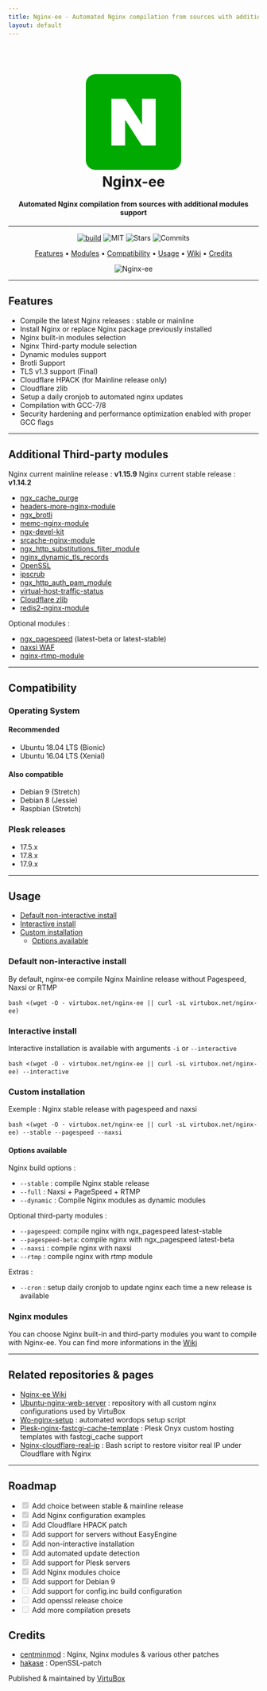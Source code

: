 ```yaml
---
title: Nginx-ee - Automated Nginx compilation from sources with additional modules support
layout: default
---
```


<h1 align="center">
<br>
<img src="https://raw.githubusercontent.com/VirtuBox/nginx-ee/master/nginx-ee-logo.png">
<br>
  Nginx-ee
  <br>
</h1>
<h4 align="center">
Automated Nginx compilation from sources with additional modules support
</h4>
<hr />
<p align="center"><a href="https://travis-ci.com/VirtuBox/nginx-ee"><img src="https://travis-ci.com/VirtuBox/nginx-ee.svg?branch=master" alt="build"></a>
<img src="https://img.shields.io/github/license/VirtuBox/nginx-ee.svg" alt="MIT">
<img src="https://img.shields.io/github/stars/VirtuBox/nginx-ee.svg" alt="Stars">
<img src="https://img.shields.io/github/last-commit/virtubox/nginx-ee/master.svg?style=flat" alt="Commits"></p>
<p align="center">
<a href="#features"> Features<a> •
<a href="#additional-third-party-modules"> Modules</a> •
<a href="#compatibility"> Compatibility</a> •
<a href="#usage"> Usage</a> •
<a href="https://github.com/VirtuBox/nginx-ee/wiki/Nginx-modules"> Wiki</a> •
<a href="#credits"> Credits</a>
<p align="center"><img src="https://raw.githubusercontent.com/VirtuBox/nginx-ee/master/nginx-ee.png" alt="Nginx-ee"></p>
<hr />
<h2 id="features">Features</h2>
<ul>
<li>Compile the latest Nginx releases : stable or mainline</li>
<li>Install Nginx or replace Nginx package previously installed</li>
<li>Nginx built-in modules selection</li>
<li>Nginx Third-party module selection</li>
<li>Dynamic modules support</li>
<li>Brotli Support</li>
<li>TLS v1.3 support (Final)</li>
<li>Cloudflare HPACK (for Mainline release only)</li>
<li>Cloudflare zlib</li>
<li>Setup a daily cronjob to automated nginx updates</li>
<li>Compilation with GCC-7/8</li>
<li>Security hardening and performance optimization enabled with proper GCC flags</li>
</ul>
<hr />
<h2 id="additional-third-party-modules">Additional Third-party modules</h2>
<p>Nginx current mainline release : <strong>v1.15.9</strong>
Nginx current stable release : <strong>v1.14.2</strong></p>
<ul>
<li><a href="https://github.com/FRiCKLE/ngx_cache_purge">ngx_cache_purge</a></li>
<li><a href="https://github.com/openresty/headers-more-nginx-module">headers-more-nginx-module</a></li>
<li><a href="https://github.com/eustas/ngx_brotli">ngx_brotli</a></li>
<li><a href="https://github.com/openresty/memc-nginx-module.git">memc-nginx-module</a></li>
<li><a href="https://github.com/simpl/ngx_devel_kit.git">ngx-devel-kit</a></li>
<li><a href="https://github.com/openresty/srcache-nginx-module">srcache-nginx-module</a></li>
<li><a href="https://github.com/yaoweibin/ngx_http_substitutions_filter_module">ngx_http_substitutions_filter_module</a></li>
<li><a href="https://github.com/nginx-modules/ngx_http_tls_dyn_size">nginx_dynamic_tls_records</a></li>
<li><a href="https://github.com/openssl/openssl">OpenSSL</a></li>
<li><a href="http://www.ipscrub.org/">ipscrub</a></li>
<li><a href="https://github.com/sto/ngx_http_auth_pam_module">ngx_http_auth_pam_module</a></li>
<li><a href="https://github.com/vozlt/nginx-module-vts">virtual-host-traffic-status</a></li>
<li><a href="https://github.com/cloudflare/zlib.git">Cloudflare zlib</a></li>
<li><a href="https://github.com/openresty/redis2-nginx-module.git">redis2-nginx-module</a></li>
</ul>
<p>Optional modules :</p>
<ul>
<li><a href="https://github.com/apache/incubator-pagespeed-ngx">ngx_pagespeed</a> (latest-beta or latest-stable)</li>
<li><a href="https://github.com/nbs-system/naxsi">naxsi WAF</a></li>
<li><a href="https://github.com/arut/nginx-rtmp-module">nginx-rtmp-module</a></li>
</ul>
<hr />
<h2 id="compatibility">Compatibility</h2>
<h3 id="operating-system">Operating System</h3>
<h4 id="recommended">Recommended</h4>
<ul>
<li>Ubuntu 18.04 LTS (Bionic)</li>
<li>Ubuntu 16.04 LTS (Xenial)</li>
</ul>
<h4 id="also-compatible">Also compatible</h4>
<ul>
<li>Debian 9 (Stretch)</li>
<li>Debian 8 (Jessie)</li>
<li>Raspbian (Stretch)</li>
</ul>
<h3 id="plesk-releases">Plesk releases</h3>
<ul>
<li>17.5.x</li>
<li>17.8.x</li>
<li>17.9.x</li>
</ul>
<hr />
<h2 id="usage">Usage</h2>
<ul>
<li><a href="#default-non-interactive-install">Default non-interactive install</a></li>
<li><a href="#interactive-install">Interactive install</a></li>
<li><a href="#custom-installation">Custom installation</a>
<ul>
<li><a href="#options-available">Options available</a></li>
</ul>
</li>
</ul>
<h3 id="default-non-interactive-install">Default non-interactive install</h3>
<p>By default, nginx-ee compile Nginx Mainline release without Pagespeed, Naxsi or RTMP</p>
<pre><code class="language-bash">bash &lt;(wget -O - virtubox.net/nginx-ee || curl -sL virtubox.net/nginx-ee)
</code></pre>
<h3 id="interactive-install">Interactive install</h3>
<p>Interactive installation is available with arguments <code>-i</code> or <code>--interactive</code></p>
<pre><code class="language-bash">bash &lt;(wget -O - virtubox.net/nginx-ee || curl -sL virtubox.net/nginx-ee) --interactive
</code></pre>
<h3 id="custom-installation">Custom installation</h3>
<p>Exemple : Nginx stable release with pagespeed and naxsi</p>
<pre><code class="language-bash">bash &lt;(wget -O - virtubox.net/nginx-ee || curl -sL virtubox.net/nginx-ee) --stable --pagespeed --naxsi
</code></pre>
<h4 id="options-available">Options available</h4>
<p>Nginx build options :</p>
<ul>
<li><code>--stable</code> : compile Nginx stable release</li>
<li><code>--full</code> : Naxsi + PageSpeed + RTMP</li>
<li><code>--dynamic</code> : Compile Nginx modules as dynamic modules</li>
</ul>
<p>Optional third-party modules :</p>
<ul>
<li><code>--pagespeed</code>: compile nginx with ngx_pagespeed latest-stable</li>
<li><code>--pagespeed-beta</code>: compile nginx with ngx_pagespeed latest-beta</li>
<li><code>--naxsi</code> : compile nginx with naxsi</li>
<li><code>--rtmp</code> : compile nginx with rtmp module</li>
</ul>
<p>Extras :</p>
<ul>
<li><code>--cron</code> : setup daily cronjob to update nginx each time a new release is available</li>
</ul>
<h3 id="nginx-modules">Nginx modules</h3>
<p>You can choose Nginx built-in and third-party modules you want to compile with Nginx-ee. You can find more informations in the <a href="https://github.com/VirtuBox/nginx-ee/wiki/Nginx-modules">Wiki</a></p>
<hr />
<h2 id="related-repositories--pages">Related repositories &amp; pages</h2>
<ul>
<li><a href="https://github.com/VirtuBox/nginx-ee/wiki">Nginx-ee Wiki</a></li>
<li><a href="https://github.com/VirtuBox/ubuntu-nginx-web-server">Ubuntu-nginx-web-server</a> : repository with all custom nginx configurations used by VirtuBox</li>
<li><a href="https://github.com/VirtuBox/wo-nginx-setup">Wo-nginx-setup</a> : automated wordops setup script</li>
<li><a href="https://github.com/VirtuBox/plesk-nginx-fascgi-cache-template">Plesk-nginx-fastcgi-cache-template</a> : Plesk Onyx custom hosting templates with fastcgi_cache support</li>
<li><a href="https://github.com/VirtuBox/nginx-cloudflare-real-ip">Nginx-cloudflare-real-ip</a> : Bash script to restore visitor real IP under Cloudflare with Nginx</li>
</ul>
<hr />
<h2 id="roadmap">Roadmap</h2>
<ul class="contains-task-list">
<li class="task-list-item"><input disabled="disabled" type="checkbox" checked="checked" /> Add choice between stable &amp; mainline release</li>
<li class="task-list-item"><input disabled="disabled" type="checkbox" checked="checked" /> Add Nginx configuration examples</li>
<li class="task-list-item"><input disabled="disabled" type="checkbox" checked="checked" /> Add Cloudflare HPACK patch</li>
<li class="task-list-item"><input disabled="disabled" type="checkbox" checked="checked" /> Add support for servers without EasyEngine</li>
<li class="task-list-item"><input disabled="disabled" type="checkbox" checked="checked" /> Add non-interactive installation</li>
<li class="task-list-item"><input disabled="disabled" type="checkbox" checked="checked" /> Add automated update detection</li>
<li class="task-list-item"><input disabled="disabled" type="checkbox" checked="checked" /> Add support for Plesk servers</li>
<li class="task-list-item"><input disabled="disabled" type="checkbox" checked="checked" /> Add Nginx modules choice</li>
<li class="task-list-item"><input disabled="disabled" type="checkbox" checked="checked" /> Add support for Debian 9</li>
<li class="task-list-item"><input disabled="disabled" type="checkbox" /> Add support for config.inc build configuration</li>
<li class="task-list-item"><input disabled="disabled" type="checkbox" /> Add openssl release choice</li>
<li class="task-list-item"><input disabled="disabled" type="checkbox" /> Add more compilation presets</li>
</ul>
<h2 id="credits">Credits</h2>
<ul>
<li><a href="https://github.com/centminmod/centminmod">centminmod</a> : Nginx, Nginx modules &amp; various other patches</li>
<li><a href="https://github.com/hakasenyang/openssl-patch">hakase</a> : OpenSSL-patch</li>
</ul>
<p>Published &amp; maintained by <a href="https://virtubox.net" title="VirtuBox">VirtuBox</a></p>

